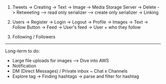 1. Tweets
    -> Creating
        -> Text
        -> Image -> Media Storage Server
    -> Delete
    -> Retweeting
        --> read only serializer
        --> create only serializer
    -> Linking

2. Users
    -> Register
    -> Login
    -> Logout
    -> Profile
        -> Images
        -> Text
        -> Follow Button
    -> Feed
        -> User's feed
        -> User + who they follow

3. Following / Followers

-------

Long-term to do:
- Large file uploads for images --> Dive into AWS
- Notification
- DM (Direct Messages) / Private inbox ~ Chat x Channels
- Explore tag  -> Finding hashtags -> parse and filter for hashtag
        